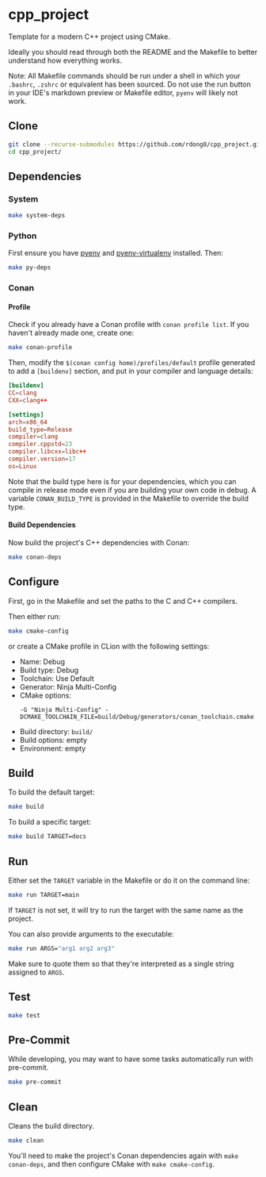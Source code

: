 # cpp_project

Template for a modern C++ project using CMake.

Ideally you should read through both the README and the Makefile to better understand how everything works.

Note: All Makefile commands should be run under a shell in which your `.bashrc`, `.zshrc` or equivalent has been
sourced. Do not use the run button in your IDE's markdown preview or Makefile editor, `pyenv` will likely not work.

## Clone

```bash
git clone --recurse-submodules https://github.com/rdong8/cpp_project.git
cd cpp_project/
```

## Dependencies

### System

```bash
make system-deps
```

### Python

First ensure you have [pyenv](https://github.com/pyenv/pyenv) and
[pyenv-virtualenv](https://github.com/pyenv/pyenv-virtualenv) installed. Then:

```bash
make py-deps
```

### Conan

#### Profile

Check if you already have a Conan profile with `conan profile list`. If you haven't already made one, create one:

```bash
make conan-profile
```

Then, modify the `$(conan config home)/profiles/default` profile generated to add a `[buildenv]` section, and put in
your compiler and language details:

```toml
[buildenv]
CC=clang
CXX=clang++

[settings]
arch=x86_64
build_type=Release
compiler=clang
compiler.cppstd=23
compiler.libcxx=libc++
compiler.version=17
os=Linux
```

Note that the build type here is for your dependencies, which you can compile in release mode even if you are building
your own code in debug. A variable `CONAN_BUILD_TYPE` is provided in the Makefile to override the build type.

#### Build Dependencies

Now build the project's C++ dependencies with Conan:

```bash
make conan-deps
```

## Configure

First, go in the Makefile and set the paths to the C and C++ compilers.

Then either run:

```bash
make cmake-config
```

or create a CMake profile in CLion with the following settings:

- Name: Debug
- Build type: Debug
- Toolchain: Use Default
- Generator: Ninja Multi-Config
- CMake options:
    ```
    -G "Ninja Multi-Config" -DCMAKE_TOOLCHAIN_FILE=build/Debug/generators/conan_toolchain.cmake
    ```
- Build directory: `build/`
- Build options: empty
- Environment: empty

## Build

To build the default target:

```bash
make build
```

To build a specific target:

```bash
make build TARGET=docs
```

## Run

Either set the `TARGET` variable in the Makefile or do it on the command line:

```bash
make run TARGET=main
```

If `TARGET` is not set, it will try to run the target with the same name as the project.

You can also provide arguments to the executable:

```bash
make run ARGS="arg1 arg2 arg3"
```

Make sure to quote them so that they're interpreted as a single string assigned to `ARGS`.

## Test

```bash
make test
```

## Pre-Commit

While developing, you may want to have some tasks automatically run with pre-commit.

```bash
make pre-commit
```

## Clean

Cleans the build directory.

```bash
make clean
```

You'll need to make the project's Conan dependencies again with `make conan-deps`, and then
configure CMake with `make cmake-config`.
